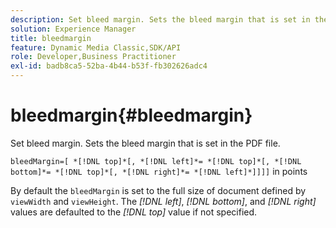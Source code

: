 ```yaml
---
description: Set bleed margin. Sets the bleed margin that is set in the PDF file.
solution: Experience Manager
title: bleedmargin
feature: Dynamic Media Classic,SDK/API
role: Developer,Business Practitioner
exl-id: badb8ca5-52ba-4b44-b53f-fb302626adc4
---
```

# bleedmargin{#bleedmargin}

Set bleed margin. Sets the bleed margin that is set in the PDF file.

 `bleedMargin=[ *[!DNL top]*[, *[!DNL left]*= *[!DNL top]*[, *[!DNL bottom]*= *[!DNL top]*[, *[!DNL right]*= *[!DNL left]*]]]]` in points

By default the `bleedMargin` is set to the full size of document defined by `viewWidth` and `viewHeight`. The *[!DNL left]*, *[!DNL bottom]*, and *[!DNL right]* values are defaulted to the *[!DNL top]* value if not specified.
